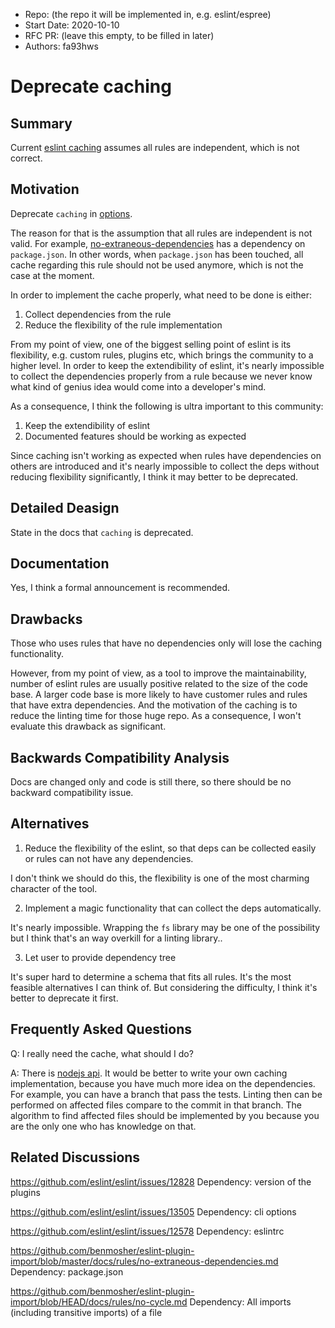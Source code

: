 - Repo: (the repo it will be implemented in, e.g. eslint/espree)
- Start Date: 2020-10-10
- RFC PR: (leave this empty, to be filled in later)
- Authors: fa93hws

# Deprecate caching

## Summary
Current [eslint caching](https://eslint.org/docs/user-guide/command-line-interface#options) assumes all rules are independent, which is not correct.

## Motivation
Deprecate `caching` in [options](https://eslint.org/docs/user-guide/command-line-interface#options).

The reason for that is the assumption that all rules are independent is not valid.
For example, [no-extraneous-dependencies](https://github.com/benmosher/eslint-plugin-import/blob/master/docs/rules/no-extraneous-dependencies.md) has a dependency on `package.json`.
In other words, when `package.json` has been touched, all cache regarding this rule should not be used anymore, which is not the case at the moment.

In order to implement the cache properly, what need to be done is either:
1. Collect dependencies from the rule
2. Reduce the flexibility of the rule implementation

From my point of view, one of the biggest selling point of eslint is its flexibility, e.g. custom rules, plugins etc, which brings the community to a higher level.
In order to keep the extendibility of eslint, it's nearly impossible to collect the dependencies properly from a rule because we never know what kind of genius idea would come into a developer's mind.

As a consequence, I think the following is ultra important to this community:
1. Keep the extendibility of eslint
2. Documented features should be working as expected

Since caching isn't working as expected when rules have dependencies on others are introduced and it's nearly impossible to collect the deps without reducing flexibility significantly, I think it may better to be deprecated.


## Detailed Deasign
State in the docs that `caching` is deprecated.

## Documentation
Yes, I think a formal announcement is recommended.

## Drawbacks
Those who uses rules that have no dependencies only will lose the caching functionality.

However, from my point of view, as a tool to improve the maintainability, number of eslint rules are usually positive related to the size of the code base.
A larger code base is more likely to have customer rules and rules that have extra dependencies.
And the motivation of the caching is to reduce the linting time for those huge repo.
As a consequence, I won't evaluate this drawback as significant.


## Backwards Compatibility Analysis
Docs are changed only and code is still there, so there should be no backward compatibility issue.

## Alternatives
1. Reduce the flexibility of the eslint, so that deps can be collected easily or rules can not have any dependencies.

I don't think we should do this, the flexibility is one of the most charming character of the tool.

2. Implement a magic functionality that can collect the deps automatically.

It's nearly impossible. Wrapping the `fs` library may be one of the possibility but I think that's an way overkill for a linting library..

3. Let user to provide dependency tree

It's super hard to determine a schema that fits all rules. It's the most feasible alternatives I can think of. But considering the difficulty, I think it's better to deprecate it first.

## Frequently Asked Questions
Q: I really need the cache, what should I do?

A: There is [nodejs api](https://eslint.org/docs/developer-guide/nodejs-api). It would be better to write your own caching implementation, because you have much more idea on the dependencies.
For example, you can have a branch that pass the tests.
Linting then can be performed on affected files compare to the commit in that branch.
The algorithm to find affected files should be implemented by you because you are the only one who has knowledge on that.


## Related Discussions
https://github.com/eslint/eslint/issues/12828 Dependency: version of the plugins

https://github.com/eslint/eslint/issues/13505 Dependency: cli options

https://github.com/eslint/eslint/issues/12578 Dependency: eslintrc

https://github.com/benmosher/eslint-plugin-import/blob/master/docs/rules/no-extraneous-dependencies.md Dependency: package.json

https://github.com/benmosher/eslint-plugin-import/blob/HEAD/docs/rules/no-cycle.md Dependency: All imports (including transitive imports) of a file